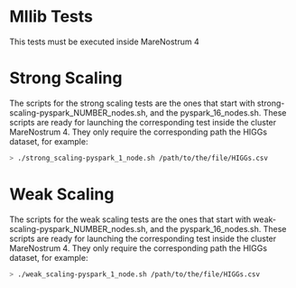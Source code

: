 # Mllib Tests
This tests must be executed inside MareNostrum 4
# Strong Scaling
The scripts for the strong scaling tests are the ones that start with strong-scaling-pyspark_NUMBER_nodes.sh, and the pyspark_16_nodes.sh.
These scripts are ready for launching the corresponding test inside the cluster MareNostrum 4. They only require the corresponding path the HIGGs dataset, for example:
```bash
> ./strong_scaling-pyspark_1_node.sh /path/to/the/file/HIGGs.csv
```
# Weak Scaling
The scripts for the weak scaling tests are the ones that start with weak-scaling-pyspark_NUMBER_nodes.sh, and the pyspark_16_nodes.sh.
These scripts are ready for launching the corresponding test inside the cluster MareNostrum 4. They only require the corresponding path the HIGGs dataset, for example:
```bash
> ./weak_scaling-pyspark_1_node.sh /path/to/the/file/HIGGs.csv
```
